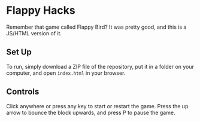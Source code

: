 # Flappy Hacks
Remember that game called Flappy Bird? It was pretty good, and this is a JS/HTML version of it.

## Set Up
To run, simply download a ZIP file of the repository, put it in a folder on your computer, and open `index.html` in your browser.

## Controls
Click anywhere or press any key to start or restart the game. Press the up arrow to bounce the block upwards, and press P to pause the game.
